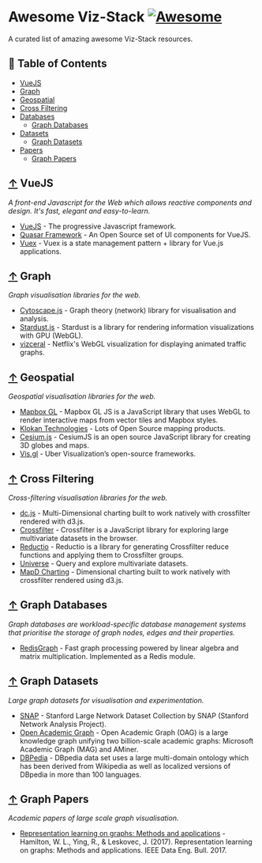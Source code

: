 # Awesome Viz-Stack [![Awesome](https://cdn.rawgit.com/sindresorhus/awesome/d7305f38d29fed78fa85652e3a63e154dd8e8829/media/badge.svg)](http://172.29.129.53/coders.ia/awesome-viz)

A curated list of amazing awesome Viz-Stack resources.

## 📖 Table of Contents

 - [VueJS](#-vuejs)
 - [Graph](#-graph)
 - [Geospatial](#-geospatial)
 - [Cross Filtering](#-cross-filtering)
 - [Databases](#databases)
   - [Graph Databases](#-graph-databases)
 - [Datasets](#datasets)
   - [Graph Datasets](#-graph-datasets)
 - [Papers](#papers)
   - [Graph Papers](#-graph-papers)

## [↑](#contents) VueJS

*A front-end Javascript for the Web which allows reactive components and design. It's fast, elegant and easy-to-learn.*

* [VueJS](https://vuejs.org/) - The progressive Javascript framework.
* [Quasar Framework](https://quasar.dev/) - An Open Source set of UI components for VueJS.
* [Vuex](https://vuex.vuejs.org/) - Vuex is a state management pattern + library for Vue.js applications.

## [↑](#contents) Graph

*Graph visualisation libraries for the web.*

* [Cytoscape.js](https://js.cytoscape.org/) - Graph theory (network) library for visualisation and analysis.
* [Stardust.js](https://stardustjs.github.io/examples/graph/) - Stardust is a library for rendering information visualizations with GPU (WebGL).
* [vizceral](https://github.com/Netflix/vizceral) - Netflix's WebGL visualization for displaying animated traffic graphs.

## [↑](#contents) Geospatial

*Geospatial visualisation libraries for the web.*

* [Mapbox GL](https://docs.mapbox.com/mapbox-gl-js/api/) - Mapbox GL JS is a JavaScript library that uses WebGL to render interactive maps from vector tiles and Mapbox styles. 
* [Klokan Technologies](https://www.klokantech.com/products/) - Lots of Open Source mapping products.
* [Cesium.js](https://cesium.com/cesiumjs/) - CesiumJS is an open source JavaScript library for creating 3D globes and maps.
* [Vis.gl](https://vis.gl/) - Uber Visualization’s open-source frameworks.

## [↑](#contents) Cross Filtering

*Cross-filtering visualisation libraries for the web.*

* [dc.js](https://github.com/dc-js/dc.js) - Multi-Dimensional charting built to work natively with crossfilter rendered with d3.js. 
* [Crossfilter](http://crossfilter.github.io/crossfilter/) - Crossfilter is a JavaScript library for exploring large multivariate datasets in the browser.
* [Reductio](https://github.com/crossfilter/reductio) - Reductio is a library for generating Crossfilter reduce functions and applying them to Crossfilter groups.
* [Universe](https://crossfilter.github.io/universe/) - Query and explore multivariate datasets.
* [MapD Charting](https://github.com/omnisci/mapd-charting) - Dimensional charting built to work natively with crossfilter rendered using d3.js.

## [↑](#contents) Graph Databases

*Graph databases are workload-specific database management systems that prioritise the storage of graph nodes, edges and their properties.*

* [RedisGraph](https://oss.redislabs.com/redisgraph/) - Fast graph processing powered by linear algebra and matrix multiplication. Implemented as a Redis module. 

## [↑](#contents) Graph Datasets

*Large graph datasets for visualisation and experimentation.*

* [SNAP](http://snap.stanford.edu/data/index.html) - Stanford Large Network Dataset Collection by SNAP (Stanford Network Analysis Project).
* [Open Academic Graph](https://www.openacademic.ai/oag/) - Open Academic Graph (OAG) is a large knowledge graph unifying two billion-scale academic graphs: Microsoft Academic Graph (MAG) and AMiner.
* [DBPedia](https://wiki.dbpedia.org/services-resources/datasets/dbpedia-datasets) - DBpedia data set uses a large multi-domain ontology which has been derived from Wikipedia as well as localized versions of DBpedia in more than 100 languages.

## [↑](#contents) Graph Papers

*Academic papers of large scale graph visualisation.*

* [Representation learning on graphs: Methods and applications](https://www-cs.stanford.edu/people/jure/pubs/graphrepresentation-ieee17.pdf) - Hamilton, W. L., Ying, R., & Leskovec, J. (2017). Representation learning on graphs: Methods and applications. IEEE Data Eng. Bull. 2017.